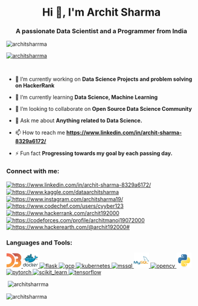 <h1 align="center">Hi 👋, I'm Archit Sharma</h1>
<h3 align="center">A passionate Data Scientist and a Programmer from India</h3>

<p align="left"> <img src="https://komarev.com/ghpvc/?username=architsharrma&label=Profile%20views&color=0e75b6&style=flat" alt="architsharrma" /> </p>

<p align="left"> <a href="https://github.com/ryo-ma/github-profile-trophy"><img src="https://github-profile-trophy.vercel.app/?username=architsharrma" alt="architsharrma" /></a> </p>

<p align="left"> <a href="https://twitter.com/" target="blank"><img src="https://img.shields.io/twitter/follow/?logo=twitter&style=for-the-badge" alt="" /></a> </p>

- 🔭 I’m currently working on **Data Science Projects and problem solving on HackerRank**

- 🌱 I’m currently learning **Data Science, Machine Learning**

- 👯 I’m looking to collaborate on **Open Source Data Science Community**

- 💬 Ask me about **Anything related to Data Science.**

- 📫 How to reach me **https://www.linkedin.com/in/archit-sharma-8329a6172/**

- ⚡ Fun fact **Progressing towards my goal by each passing day.**

<h3 align="left">Connect with me:</h3>
<p align="left">
<a href="https://linkedin.com/in/https://www.linkedin.com/in/archit-sharma-8329a6172/" target="blank"><img align="center" src="https://cdn.jsdelivr.net/npm/simple-icons@3.0.1/icons/linkedin.svg" alt="https://www.linkedin.com/in/archit-sharma-8329a6172/" height="30" width="40" /></a>
<a href="https://kaggle.com/https://www.kaggle.com/dataarchitsharma" target="blank"><img align="center" src="https://cdn.jsdelivr.net/npm/simple-icons@3.0.1/icons/kaggle.svg" alt="https://www.kaggle.com/dataarchitsharma" height="30" width="40" /></a>
<a href="https://instagram.com/https://www.instagram.com/architsharma19/" target="blank"><img align="center" src="https://cdn.jsdelivr.net/npm/simple-icons@3.0.1/icons/instagram.svg" alt="https://www.instagram.com/architsharma19/" height="30" width="40" /></a>
<a href="https://www.codechef.com/users/https://www.codechef.com/users/cyyber123" target="blank"><img align="center" src="https://cdn.jsdelivr.net/npm/simple-icons@3.1.0/icons/codechef.svg" alt="https://www.codechef.com/users/cyyber123" height="30" width="40" /></a>
<a href="https://www.hackerrank.com/https://www.hackerrank.com/archit192000" target="blank"><img align="center" src="https://cdn.jsdelivr.net/npm/simple-icons@3.0.1/icons/hackerrank.svg" alt="https://www.hackerrank.com/archit192000" height="30" width="40" /></a>
<a href="https://codeforces.com/profile/https://codeforces.com/profile/architmanoj19072000" target="blank"><img align="center" src="https://cdn.jsdelivr.net/npm/simple-icons@3.0.1/icons/codeforces.svg" alt="https://codeforces.com/profile/architmanoj19072000" height="30" width="40" /></a>
<a href="https://www.hackerearth.com/https://www.hackerearth.com/@archit192000#" target="blank"><img align="center" src="https://cdn.jsdelivr.net/npm/simple-icons@3.0.1/icons/hackerearth.svg" alt="https://www.hackerearth.com/@archit192000#" height="30" width="40" /></a>
</p>

<h3 align="left">Languages and Tools:</h3>
<p align="left"> <a href="https://d3js.org/" target="_blank"> <img src="https://raw.githubusercontent.com/devicons/devicon/master/icons/d3js/d3js-original.svg" alt="d3js" width="40" height="40"/> </a> <a href="https://www.docker.com/" target="_blank"> <img src="https://raw.githubusercontent.com/devicons/devicon/master/icons/docker/docker-original-wordmark.svg" alt="docker" width="40" height="40"/> </a> <a href="https://flask.palletsprojects.com/" target="_blank"> <img src="https://www.vectorlogo.zone/logos/pocoo_flask/pocoo_flask-icon.svg" alt="flask" width="40" height="40"/> </a> <a href="https://cloud.google.com" target="_blank"> <img src="https://www.vectorlogo.zone/logos/google_cloud/google_cloud-icon.svg" alt="gcp" width="40" height="40"/> </a> <a href="https://kubernetes.io" target="_blank"> <img src="https://www.vectorlogo.zone/logos/kubernetes/kubernetes-icon.svg" alt="kubernetes" width="40" height="40"/> </a> <a href="https://www.microsoft.com/en-us/sql-server" target="_blank"> <img src="https://cdn.worldvectorlogo.com/logos/microsoft-sql-server.svg" alt="mssql" width="40" height="40"/> </a> <a href="https://www.mysql.com/" target="_blank"> <img src="https://raw.githubusercontent.com/devicons/devicon/master/icons/mysql/mysql-original-wordmark.svg" alt="mysql" width="40" height="40"/> </a> <a href="https://opencv.org/" target="_blank"> <img src="https://www.vectorlogo.zone/logos/opencv/opencv-icon.svg" alt="opencv" width="40" height="40"/> </a> <a href="https://www.python.org" target="_blank"> <img src="https://raw.githubusercontent.com/devicons/devicon/master/icons/python/python-original.svg" alt="python" width="40" height="40"/> </a> <a href="https://pytorch.org/" target="_blank"> <img src="https://www.vectorlogo.zone/logos/pytorch/pytorch-icon.svg" alt="pytorch" width="40" height="40"/> </a> <a href="https://scikit-learn.org/" target="_blank"> <img src="https://upload.wikimedia.org/wikipedia/commons/0/05/Scikit_learn_logo_small.svg" alt="scikit_learn" width="40" height="40"/> </a> <a href="https://www.tensorflow.org" target="_blank"> <img src="https://www.vectorlogo.zone/logos/tensorflow/tensorflow-icon.svg" alt="tensorflow" width="40" height="40"/> </a> </p>

<p>&nbsp;<img align="center" src="https://github-readme-stats.vercel.app/api?username=architsharrma&show_icons=true&locale=en" alt="architsharrma" /></p>

<p><img align="center" src="https://github-readme-streak-stats.herokuapp.com/?user=architsharrma&" alt="architsharrma" /></p>

